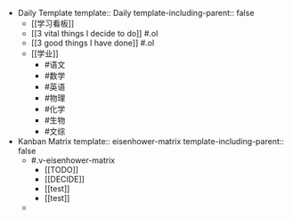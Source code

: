 - Daily Template
  template:: Daily
  template-including-parent:: false
	- [[学习看板]]
	- [[3 vital things I decide to do]] #.ol
	- [[3 good things I have done]] #.ol
	- [[学业]]
		- #语文
		- #数学
		- #英语
		- #物理
		- #化学
		- #生物
		- #文综
- Kanban Matrix 
  template:: eisenhower-matrix
  template-including-parent:: false
	- #.v-eisenhower-matrix
		- [[TODO]]
		- [[DECIDE]]
		- [[test]]
		- [[test]]
	-